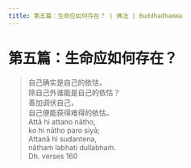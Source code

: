 ```yaml
---
title: 第五篇：生命应如何存在？ | 佛法 | Buddhadhamma
---
```


# 第五篇：生命应如何存在？

> 自己确实是自己的依怙，  
> 除自己外谁能是自己的依怙？  
> 善加调伏自己，  
> 自己便能获得难得的依怙。  
> Attā hi attano nātho,  
> ko hi nātho paro siyā;  
> Attanā hi sudantena,  
> nāthaṁ labhati dullabhaṁ.  
> Dh. verses 160